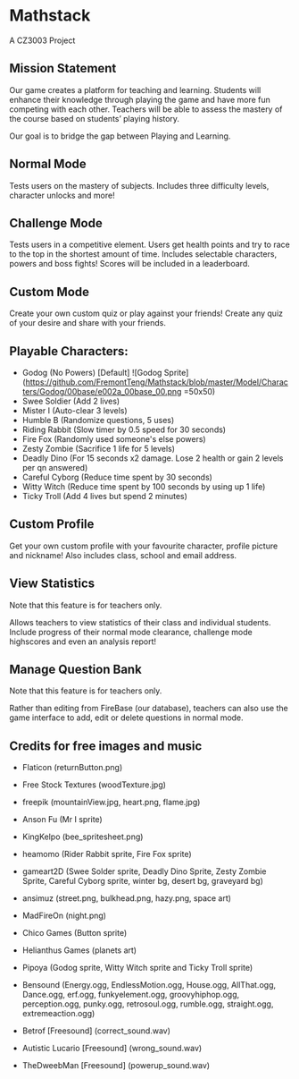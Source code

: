 # Mathstack
A CZ3003 Project

## Mission Statement
Our game creates a platform for teaching and learning.
Students will enhance their knowledge through playing the game and have more fun competing with each other. Teachers will be able to assess the mastery of the course based on students’ playing history. 

Our goal is to bridge the gap between Playing and Learning.

## Normal Mode
Tests users on the mastery of subjects. Includes three difficulty levels, character unlocks and more!

## Challenge Mode
Tests users in a competitive element. Users get health points and try to race to the top in the shortest amount of time. Includes selectable characters, powers and boss fights! Scores will be included in a leaderboard.

## Custom Mode
Create your own custom quiz or play against your friends! Create any quiz of your desire and share with your friends.

## Playable Characters:
- Godog (No Powers) [Default] 
![Godog Sprite](https://github.com/FremontTeng/Mathstack/blob/master/Model/Characters/Godog/00base/e002a_00base_00.png =50x50)
- Swee Soldier (Add 2 lives)
- Mister I (Auto-clear 3 levels)
- Humble B (Randomize questions, 5 uses)
- Riding Rabbit (Slow timer by 0.5 speed for 30 seconds)
- Fire Fox (Randomly used someone's else powers)
- Zesty Zombie (Sacrifice 1 life for 5 levels)
- Deadly Dino (For 15 seconds x2 damage. Lose 2 health or gain 2 levels per qn answered)
- Careful Cyborg (Reduce time spent by 30 seconds)
- Witty Witch (Reduce time spent by 100 seconds by using up 1 life)
- Ticky Troll (Add 4 lives but spend 2 minutes)

## Custom Profile
Get your own custom profile with your favourite character, profile picture and nickname! Also includes class, school and email address.

## View Statistics
Note that this feature is for teachers only.

Allows teachers to view statistics of their class and individual students. Include progress of their normal mode clearance, challenge mode highscores and even an analysis report!

## Manage Question Bank
Note that this feature is for teachers only.

Rather than editing from FireBase (our database), teachers can also use the game interface to add, edit or delete questions in normal mode.

## Credits for free images and music
- Flaticon (returnButton.png)
- Free Stock Textures (woodTexture.jpg)
- freepik (mountainView.jpg, heart.png, flame.jpg)
- Anson Fu (Mr I sprite)
- KingKelpo (bee_spritesheet.png)
- heamomo (Rider Rabbit sprite, Fire Fox sprite)
- gameart2D (Swee Solder sprite, Deadly Dino Sprite, Zesty Zombie Sprite, Careful Cyborg sprite, winter bg, desert bg, graveyard bg)
- ansimuz (street.png, bulkhead.png, hazy.png, space art)
- MadFireOn (night.png)
- Chico Games (Button sprite)
- Helianthus Games (planets art)
- Pipoya (Godog sprite, Witty Witch sprite and Ticky Troll sprite)

- Bensound (Energy.ogg, EndlessMotion.ogg, House.ogg, AllThat.ogg, Dance.ogg, erf.ogg, funkyelement.ogg, groovyhiphop.ogg, perception.ogg, punky.ogg, retrosoul.ogg, rumble.ogg, straight.ogg, extremeaction.ogg)
- Betrof [Freesound] (correct_sound.wav)
- Autistic Lucario [Freesound] (wrong_sound.wav)
- TheDweebMan [Freesound] (powerup_sound.wav)